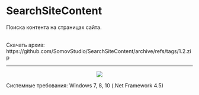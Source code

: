 # SearchSiteContent
Поиска контента на страницах сайта.

<br>
Скачать архив: https://github.com/SomovStudio/SearchSiteContent/archive/refs/tags/1.2.zip

<hr>

<p align="center">
  <img src="https://somovstudio.github.io/img/projects/search_site_content/search_site_content.png">
</p>

Системные требования: Windows 7, 8, 10 (.Net Framework 4.5)